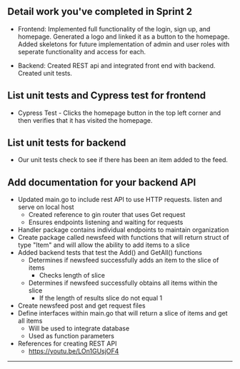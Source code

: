 Detail work you've completed in Sprint 2
---
- Frontend: Implemented full functionality of the login, sign up, and homepage. Generated a logo and linked it as a button to the homepage. Added skeletons for future implementation of admin and user roles with seperate functionality and access for each.

- Backend: Created REST api and integrated front end with backend. Created unit tests. 

List unit tests and Cypress test for frontend
---
- Cypress Test - Clicks the homepage button in the top left corner and then verifies that it has visited the homepage.


List unit tests for backend
---
- Our unit tests check to see if there has been an item added to the feed.


Add documentation for your backend API
---

- Updated main.go to include rest API to use HTTP requests. listen and serve on local host
    - Created reference to gin router that uses Get request
    - Ensures endpoints listening and waiting for requests
- Handler package contains individual endpoints to maintain organization
- Create package called newsfeed with functions that will return struct of type "Item" and will allow the ability to add items to a slice
- Added backend tests that test the Add() and GetAll() functions
    - Determines if newsfeed successfully adds an item to the slice of items
        - Checks length of slice
    - Determines if newsfeed successfully obtains all items within the slice
        - If the length of results slice do not equal 1
- Create newsfeed post and get request files
- Define interfaces within main.go that will return a slice of items and get all items
    - Will be used to integrate database
    - Used as function parameters
- References for creating REST API
    - https://youtu.be/LOn1GUsjOF4

---